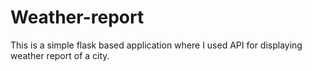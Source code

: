 # Weather-report
This is a simple flask based application where I used API for displaying weather report of a city.
